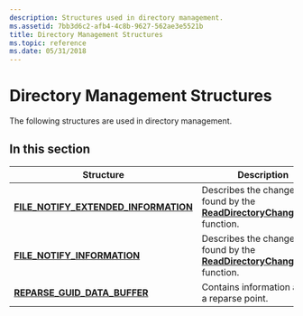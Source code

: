 ```yaml
---
description: Structures used in directory management.
ms.assetid: 7bb3d6c2-afb4-4c8b-9627-562ae3e5521b
title: Directory Management Structures
ms.topic: reference
ms.date: 05/31/2018
---
```


# Directory Management Structures

The following structures are used in directory management.

## In this section



| Structure                                                                                  | Description                                                                                                        |
|--------------------------------------------------------------------------------------------|--------------------------------------------------------------------------------------------------------------------|
| [**FILE\_NOTIFY\_EXTENDED\_INFORMATION**](/windows/desktop/api/Winnt/ns-winnt-file_notify_extended_information)<br/> | Describes the changes found by the [**ReadDirectoryChangesExW**](/windows/desktop/api/WinBase/nf-winbase-readdirectorychangesexw) function.<br/> |
| [**FILE\_NOTIFY\_INFORMATION**](/windows/desktop/api/Winnt/ns-winnt-file_notify_information)<br/>                | Describes the changes found by the [**ReadDirectoryChangesW**](/windows/desktop/api/WinBase/nf-winbase-readdirectorychangesw) function.<br/>     |
| [**REPARSE\_GUID\_DATA\_BUFFER**](/windows/desktop/api/Winnt/ns-winnt-reparse_guid_data_buffer)<br/>             | Contains information about a reparse point.<br/>                                                             |



 

 

 





